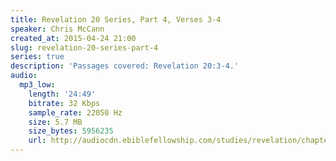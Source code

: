 ```yaml
---
title: Revelation 20 Series, Part 4, Verses 3-4
speaker: Chris McCann
created_at: 2015-04-24 21:00
slug: revelation-20-series-part-4
series: true
description: 'Passages covered: Revelation 20:3-4.'
audio:
  mp3_low:
    length: '24:49'
    bitrate: 32 Kbps
    sample_rate: 22050 Hz
    size: 5.7 MB
    size_bytes: 5956235
    url: http://audiocdn.ebiblefellowship.com/studies/revelation/chapter-20/2015.04.24_McCann_-_Revelation_20_Series_Part_4.mp3
---
```

